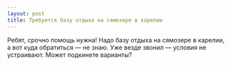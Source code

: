 ```yaml
---
layout: post 
title: Требуется базу отдыха на сямозере в карелии 
--- 
```

Ребят, срочно помощь нужна! Надо базу отдыха на сямозере в карелии, а вот куда обратиться — не знаю. Уже везде звонил — условия не устраивают. Может подкинете варианты?